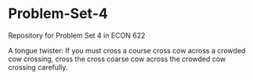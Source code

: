 # Problem-Set-4
Repository for Problem Set 4 in ECON 622

A tongue twister:
If you must cross a course cross cow across a crowded cow crossing, cross the cross coarse cow across the crowded cow crossing carefully.
